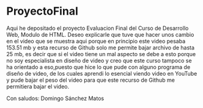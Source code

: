 # ProyectoFinal

Aqui he depositado el proyecto Evaluacion Final del Curso de Desarrollo Web, Modulo de HTML.
Deseo explicarle que tuve que hacer unos cambio en el video que se muestra aqui porque en principio este video pesaba
153.51 mb y esta recurso de Github solo me permite bajar archivo de hasta 25 mb, es decir que si el video tiene un mal aspecto se debe 
a esto porque no soy especialista en diseño de video y creo que este curso tampoco se ha orientado a eso,puesto que hice lo que pude 
con alguno programa de diseño de video, de los cuales aprendi lo esencial viendo video en YouTube y pude bajar el peso del video para que este recurso de Github me permitiera bajar el video.

Con saludos: Domingo Sánchez Matos
